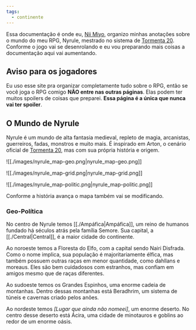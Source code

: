 ```yaml
---
tags:
  - continente
---
```

Essa documentação é onde eu, [Nii Miyo](https://github.com/NiiMiyo), organizo minhas anotações sobre o mundo do meu RPG, Nyrule, mestrado no sistema de [Tormenta 20](https://site.jamboeditora.com.br/tormenta20/). Conforme o jogo vai se desenrolando e eu vou preparando mais coisas a documentação aqui vai aumentando.

## **Aviso para os jogadores**
Eu uso esse site pra organizar completamente tudo sobre o RPG, então se você joga o RPG comigo **NÃO entre nas outras páginas**. Elas podem ter muitos spoilers de coisas que preparei. **Essa página é a única que nunca vai ter spoiler**.

## O Mundo de Nyrule
Nyrule é um mundo de alta fantasia medieval, repleto de magia, arcanistas, guerreiros, fadas, monstros e muito mais. É inspirado em Arton, o cenário oficial de [Tormenta 20](https://site.jamboeditora.com.br/tormenta20/), mas com sua própria história e origem.

![[./images/nyrule_map-geo.png|nyrule_map-geo.png]]

![[./images/nyrule_map-grid.png|nyrule_map-grid.png]]

![[./images/nyrule_map-politic.png|nyrule_map-politic.png]]

Conforme a história avança o mapa também vai se modificando.

### Geo-Política
No centro de Nyrule temos [[./Ampáfica|Ampáfica]], um reino de humanos fundado há séculos atrás pela família Semore. Sua capital, a [[./Central|Central]], é a maior cidade do continente.

Ao noroeste temos a Floresta do Elfo, com a capital sendo Nairi Disfrada. Como o nome implica, sua população é majoritariamente élfica, mas também possuem outras raças em menor quantidade, como dahllans e moreaus. Eles são bem cuidadosos com estranhos, mas confiam em amigos mesmo que de raças diferentes.

Ao sudoeste temos os Grandes Espinhos, uma enorme cadeia de montanhas. Dentro dessas montanhas está Beradhrim, um sistema de túneis e cavernas criado pelos anões.

Ao nordeste temos _\[Lugar que ainda não nomeei\]_, um enorme deserto. No centro desse deserto está Ácira, uma cidade de minotauros e goblins ao redor de um enorme oásis.